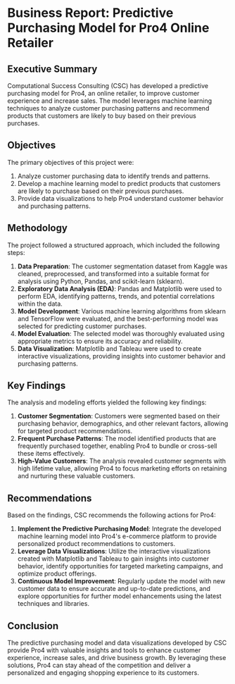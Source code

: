# Business Report: Predictive Purchasing Model for Pro4 Online Retailer

## Executive Summary

Computational Success Consulting (CSC) has developed a predictive purchasing model for Pro4, an online retailer, to improve customer experience and increase sales. The model leverages machine learning techniques to analyze customer purchasing patterns and recommend products that customers are likely to buy based on their previous purchases.

## Objectives

The primary objectives of this project were:

1. Analyze customer purchasing data to identify trends and patterns.
2. Develop a machine learning model to predict products that customers are likely to purchase based on their previous purchases.
3. Provide data visualizations to help Pro4 understand customer behavior and purchasing patterns.

## Methodology

The project followed a structured approach, which included the following steps:

1. **Data Preparation**: The customer segmentation dataset from Kaggle was cleaned, preprocessed, and transformed into a suitable format for analysis using Python, Pandas, and scikit-learn (sklearn).
2. **Exploratory Data Analysis (EDA)**: Pandas and Matplotlib were used to perform EDA, identifying patterns, trends, and potential correlations within the data.
3. **Model Development**: Various machine learning algorithms from sklearn and TensorFlow were evaluated, and the best-performing model was selected for predicting customer purchases.
4. **Model Evaluation**: The selected model was thoroughly evaluated using appropriate metrics to ensure its accuracy and reliability.
5. **Data Visualization**: Matplotlib and Tableau were used to create interactive visualizations, providing insights into customer behavior and purchasing patterns.

## Key Findings

The analysis and modeling efforts yielded the following key findings:

1. **Customer Segmentation**: Customers were segmented based on their purchasing behavior, demographics, and other relevant factors, allowing for targeted product recommendations.
2. **Frequent Purchase Patterns**: The model identified products that are frequently purchased together, enabling Pro4 to bundle or cross-sell these items effectively.
3. **High-Value Customers**: The analysis revealed customer segments with high lifetime value, allowing Pro4 to focus marketing efforts on retaining and nurturing these valuable customers.

## Recommendations

Based on the findings, CSC recommends the following actions for Pro4:

1. **Implement the Predictive Purchasing Model**: Integrate the developed machine learning model into Pro4's e-commerce platform to provide personalized product recommendations to customers.
2. **Leverage Data Visualizations**: Utilize the interactive visualizations created with Matplotlib and Tableau to gain insights into customer behavior, identify opportunities for targeted marketing campaigns, and optimize product offerings.
3. **Continuous Model Improvement**: Regularly update the model with new customer data to ensure accurate and up-to-date predictions, and explore opportunities for further model enhancements using the latest techniques and libraries.

## Conclusion

The predictive purchasing model and data visualizations developed by CSC provide Pro4 with valuable insights and tools to enhance customer experience, increase sales, and drive business growth. By leveraging these solutions, Pro4 can stay ahead of the competition and deliver a personalized and engaging shopping experience to its customers.
